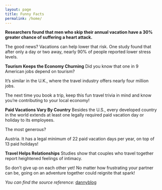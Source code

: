 ```yaml
---
layout: page
title: Funny Facts
permalink: /home/
---
```



**Researchers found that men who skip their annual vacation have a 30% greater chance of suffering a heart attack.**

The good news? Vacations can help lower that risk. One study found that after only a day or two away, nearly 90% of people reported lower stress levels.

**Tourism Keeps the Economy Churning**
Did you know that one in 9 American jobs depend on tourism?

It’s similar in the U.K., where the travel industry offers nearly four million jobs.

The next time you book a trip, keep this fun travel trivia in mind and know you’re contributing to your local economy!

**Paid Vacations Vary By Country**
Besides the U.S., every developed country in the world extends at least one legally required paid vacation day or holiday to its employees. 

The most generous?

Austria. It has a legal minimum of 22 paid vacation days per year, on top of 13 paid holidays!

**Travel Helps Relationships**
Studies show that couples who travel together report heightened feelings of intimacy.

So don’t give up on each other yet! No matter how frustrating your partner can be, going on an adventure together could reignite that spark!


*You can find the source reference:*
[dannyblog](https://www.whatsdannydoing.com/blog/interesting-facts-about-travelling)



